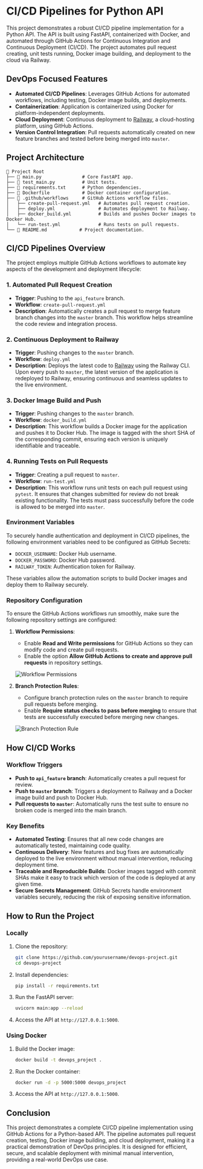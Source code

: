 # CI/CD Pipelines for Python API 

This project demonstrates a robust CI/CD pipeline implementation for a Python API. The API is built using FastAPI, containerized with Docker, and automated through GitHub Actions for Continuous Integration and Continuous Deployment (CI/CD). The project automates pull request creating, unit tests running, Docker image building, and deployment to the cloud via Railway.

## DevOps Focused Features

- **Automated CI/CD Pipelines**: Leverages GitHub Actions for automated workflows, including testing, Docker image builds, and deployments.
- **Containerization**: Application is containerized using Docker for platform-independent deployments.
- **Cloud Deployment**: Continuous deployment to [Railway](https://railway.app/), a cloud-hosting platform, using GitHub Actions.
- **Version Control Integration**: Pull requests automatically created on new feature branches and tested before being merged into `master`.

## Project Architecture

```
📂 Project Root
├── 📄 main.py               # Core FastAPI app.
├── 📄 test_main.py          # Unit tests.
├── 📄 requirements.txt      # Python dependencies.
├── 📄 Dockerfile            # Docker container configuration.
├── 📂 .github/workflows     # GitHub Actions workflow files.
│   ├── create-pull-request.yml   # Automates pull request creation.
│   ├── deploy.yml                # Automates deployment to Railway.
│   ├── docker_build.yml          # Builds and pushes Docker images to Docker Hub.
│   └── run-test.yml              # Runs tests on pull requests.
└── 📄 README.md            # Project documentation.
```

## CI/CD Pipelines Overview

The project employs multiple GitHub Actions workflows to automate key aspects of the development and deployment lifecycle:

### 1. Automated Pull Request Creation

- **Trigger**: Pushing to the `api_feature` branch.
- **Workflow**: `create-pull-request.yml`
- **Description**: Automatically creates a pull request to merge feature branch changes into the `master` branch. This workflow helps streamline the code review and integration process.
  
### 2. Continuous Deployment to Railway

- **Trigger**: Pushing changes to the `master` branch.
- **Workflow**: `deploy.yml`
- **Description**: Deploys the latest code to [Railway](https://railway.app/) using the Railway CLI. Upon every push to `master`, the latest version of the application is redeployed to Railway, ensuring continuous and seamless updates to the live environment.

### 3. Docker Image Build and Push

- **Trigger**: Pushing changes to the `master` branch.
- **Workflow**: `docker_build.yml`
- **Description**: This workflow builds a Docker image for the application and pushes it to Docker Hub. The image is tagged with the short SHA of the corresponding commit, ensuring each version is uniquely identifiable and traceable.

### 4. Running Tests on Pull Requests

- **Trigger**: Creating a pull request to `master`.
- **Workflow**: `run-test.yml`
- **Description**: This workflow runs unit tests on each pull request using `pytest`. It ensures that changes submitted for review do not break existing functionality. The tests must pass successfully before the code is allowed to be merged into `master`.

### Environment Variables

To securely handle authentication and deployment in CI/CD pipelines, the following environment variables need to be configured as GitHub Secrets:

- `DOCKER_USERNAME`: Docker Hub username.
- `DOCKER_PASSWORD`: Docker Hub password.
- `RAILWAY_TOKEN`: Authentication token for Railway.

These variables allow the automation scripts to build Docker images and deploy them to Railway securely.

### Repository Configuration

To ensure the GitHub Actions workflows run smoothly, make sure the following repository settings are configured:

1. **Workflow Permissions**: 
   - Enable **Read and Write permissions** for GitHub Actions so they can modify code and create pull requests.
   - Enable the option **Allow GitHub Actions to create and approve pull requests** in repository settings.

   ![Workflow Permissions](./assets/workflow_permissions.png)

2. **Branch Protection Rules**: 
   - Configure branch protection rules on the `master` branch to require pull requests before merging.
   - Enable **Require status checks to pass before merging** to ensure that tests are successfully executed before merging new changes.

   ![Branch Protection Rule](./assets/branch_protection_rule.png)

## How CI/CD Works

### Workflow Triggers

- **Push to `api_feature` branch**: Automatically creates a pull request for review.
- **Push to `master` branch**: Triggers a deployment to Railway and a Docker image build and push to Docker Hub.
- **Pull requests to `master`**: Automatically runs the test suite to ensure no broken code is merged into the main branch.

### Key Benefits

- **Automated Testing**: Ensures that all new code changes are automatically tested, maintaining code quality.
- **Continuous Delivery**: New features and bug fixes are automatically deployed to the live environment without manual intervention, reducing deployment time.
- **Traceable and Reproducible Builds**: Docker images tagged with commit SHAs make it easy to track which version of the code is deployed at any given time.
- **Secure Secrets Management**: GitHub Secrets handle environment variables securely, reducing the risk of exposing sensitive information.

## How to Run the Project

### Locally

1. Clone the repository:
    ```bash
    git clone https://github.com/yourusername/devops-project.git
    cd devops-project
    ```

2. Install dependencies:
    ```bash
    pip install -r requirements.txt
    ```

3. Run the FastAPI server:
    ```bash
    uvicorn main:app --reload
    ```

4. Access the API at `http://127.0.0.1:5000`.

### Using Docker

1. Build the Docker image:
    ```bash
    docker build -t devops_project .
    ```

2. Run the Docker container:
    ```bash
    docker run -d -p 5000:5000 devops_project
    ```

3. Access the API at `http://127.0.0.1:5000`.

## Conclusion

This project demonstrates a complete CI/CD pipeline implementation using GitHub Actions for a Python-based API. The pipeline automates pull request creation, testing, Docker image building, and cloud deployment, making it a practical demonstration of DevOps principles. It is designed for efficient, secure, and scalable deployment with minimal manual intervention, providing a real-world DevOps use case.
